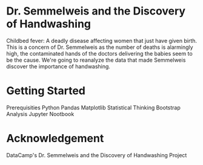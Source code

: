 # Dr. Semmelweis and the Discovery of Handwashing

Childbed fever: A deadly disease affecting women that just have given birth.
This is a concern of Dr. Semmelweis as the number of deaths is alarmingly high, the contaminated hands of the doctors delivering the babies seem to be the cause. 
We're going to reanalyze the data that made Semmelweis discover the importance of handwashing.

# Getting Started
Prerequisities
Python
  Pandas
  Matplotlib
Statistical Thinking
  Bootstrap Analysis
Jupyter Nootbook

# Acknowledgement
DataCamp's Dr. Semmelweis and the Discovery of Handwashing Project
